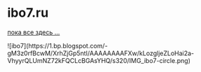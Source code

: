 # ibo7.ru 

[пока все здесь …](docs/PointOfEntry.html)

<span style="margin-top: 50px">
![ibo7](https://1.bp.blogspot.com/-gM3z0rfBcwM/XrhZjGp5ntI/AAAAAAAAFXw/kLozgljeZLoHai2a-VhyyrQLUmNZ72kFQCLcBGAsYHQ/s320/IMG_ibo7-circle.png)

</span>
